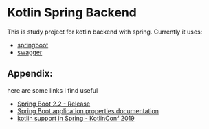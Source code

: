 # Kotlin Spring Backend

This is study project for kotlin backend  with spring.
Currently it uses:

* [springboot](https://spring.io/projects/spring-boot)
* [swagger](https://swagger.io)

## Appendix:
here are some links I find useful

* [Spring Boot 2.2 - Release](https://docs.spring.io/spring-boot/docs/2.2.0.RELEASE/reference/html/)
* [Spring Boot application properties documentation](https://docs.spring.io/spring-boot/docs/current/reference/html/appendix-application-properties.html)
* [kotlin support in Spring - KotlinConf 2019](https://www.youtube.com/watch?v=U4Q13TlAUE8)